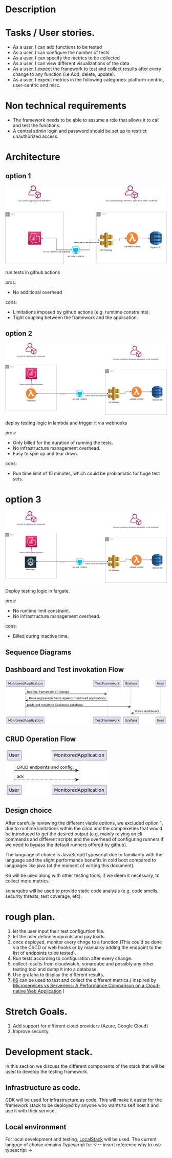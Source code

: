 # Description

# Tasks / User stories.

* As a user, I can add functions to be tested
* As a user, I can configure the number of tests
* As a user, I can specify the metrics to be collected
* As a user, I can view different visualizations of the data
* As a user, I expect the franework to test and collect results after every change to any function (i.e Add, delete, update).
* As a user, I expect metrics in the following categories: platform-centric, user-centric and misc.

# Non technical requirements

* The framework needs to be able to assume a role that allows it to call and test the functions.
* A central admin login and password should be set up to restrict unauthorized access.

# Architecture

## option 1
![Architecture showing grafna on the monitoring account and an example serverless architecture with github in between to test the serveless application and push the results to grafana.](./option1.png "Architecture showing grafna on the monitoring account and an example serverless architecture with github in between to test the serveless application and push the results to grafana.")

run tests in github actions

pros:
* No additional overhead

cons:
* Limitations imposed by github actions (e.g. rumtime constraints).
* Tight coupling between the framework and the application.

## option 2
![Architecture showing grafna and a lambda function that runs the performance tests on the monitoring account and an example serverless architecture with github in between to push the results to grafana.](./option2.png "Architecture showing grafna and a lambda function that runs the performance tests on the monitoring account and an example serverless architecture with github in between to push the results to grafana.")

deploy testing logic in lambda and trigger it via webhooks

pros:
* Only billed for the duration of running the tests.
* No infrastructure management overhead.
* Easy to spin up and tear down.

cons:
* Run time limit of 15 minutes, which could be problamatic for huge test sets.

# option 3
![Architecture showing grafna and a a fargate task that runs the performance tests on the monitoring account and an example serverless architecture with github in between to push the results to grafana.](./option3.png "Architecture showing grafna and a fargate task function that runs the performance tests on the monitoring account and an example serverless architecture with github in between to push the results to grafana.")

Deploy testing logic in fargate.

pros:
* No runtime limit constraint.
* No infrastructure management overhead.

cons:
* Billed during inactive time.

## Sequence Diagrams
## Dashboard and Test invokation Flow
![Sequence diagram for the general flow](./view_dashboard.png "Sequence diagram for the general flow")

## CRUD Operation Flow
![Sequence diagram for CRUD Operation](./CRUD_operations.png "Sequence diagram for CRUD Operation")

## Design choice

After carefully reviewing the different viable options, we excluded option 1, due to runtime limitations within the ci/cd and the complexeties that would be introduced to get the desired output (e.g. mainly relying on cli commands and different scripts and the overhead of configuring runners if we need to bypass the default runners offered by github).

The language of choice is JavaScript/Typescript due to familiarity with the language and the slight performance benefits in cold boot compared to languages like java (at the moment of wirting this document).

K6 will be used along with other testing tools, if we deem it necessary, to collect more metrics.

sonarqube will be used to provide static code analysis (e.g. code smells, security threats, test coverage, etc).

# rough plan.
1. let the user input their test configurtion file.
2. let the user define endpoints and pay loads.
3. once deployed, monitor every chnge to a function.(This could be done via the CI/CD or web hooks or by manualky adding the endpoint to the list of endpoints to be tested).
4. Run tests according to configuration after  every change.
5. collect results from cloudwatch, sonarqube and possibly any other testing tool and dump it into a database.
6. Use grafana to display the different results. 
7. [k6](https://k6.io/docs/) can be used to test and collect the different metrics.( inspired by [Microservices vs Serverless: A Performance Comparison on a
Cloud-native Web Application](https://www.scitepress.org/Papers/2020/97927/97927.pdf) )

# Stretch Goals.

1. Add support for different cloud providers (Azure, Google Cloud)
2. Improve security.

# Development stack.
In this section we discuss the different components of the stack that will be used to develop the testing framework.
## Infrastructure as code.
CDK will be used for infrastructure as code. This will make it easier for the framework stack to be deployed by anyone who wants to self host it and use it with their service.
## Local environment
For local development and testing, [LocalStack](https://github.com/localstack/localstack) will be used. The current languge of choise remains Typescript for <!-- insert reference why to use typescript ->
